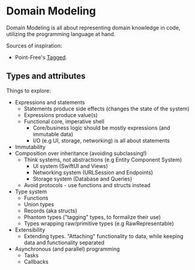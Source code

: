 # Domain Modeling

Domain Modeling is all about representing domain knowledge in code,
utilizing the programming language at hand.

Sources of inspiration:

- Point-Free's [Tagged](https://github.com/pointfreeco/swift-tagged).

## Types and attributes

Things to explore:

- Expressions and statements
    - Statements produce side effects (changes the state of the system)
    - Expressions produce value(s)
    - Functional core, imperative shell
        - Core/business logic should be mostly expressions (and immutable data)
        - I/O (e.g UI, storage, networking) is all about statements
- Immutability
- Composition over inheritance (avoiding subclassing!)
    - Think systems, not abstractions (e.g Entity Component System)
        - UI system (SwiftUI and Views)
        - Networking system (URLSession and Endpoints)
        - Storage system (Database and Queries)
    - Avoid protocols - use functions and structs instead
- Type system
    - Functions
    - Union types
    - Records (aka structs)
    - Phantom types ("tagging" types, to formalize their use)
    - Types wrapping raw/primitive types (e.g RawRepresentable)
- Extensibility
    - Extending types. "Attaching" functionality to data, while keeping data and functionality separated
- Asynchronous (and parallel) programming
    - Tasks
    - Callbacks
